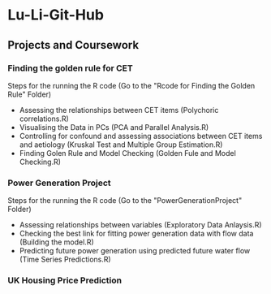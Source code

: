 # Lu-Li-Git-Hub
## Projects and Coursework

### Finding the golden rule for CET
Steps for the running the R code (Go to the "Rcode for Finding the Golden Rule" Folder)
- Assessing the relationships between CET items (Polychoric correlations.R)
- Visualising the Data in PCs (PCA and Parallel Analysis.R)
- Controlling for confound and assessing associations between CET items and aetiology (Kruskal Test and Multiple Group Estimation.R)
- Finding Golen Rule and Model Checking (Golden Fule and Model Checking.R)

### Power Generation Project
Steps for the running the R code (Go to the "PowerGenerationProject" Folder)
- Assessing relationships between variables (Exploratory Data Anlaysis.R)
- Checking the best link for fitting power generation data with flow data (Building the model.R)
- Predicting future power generation using predicted future water flow (Time Series Predictions.R)

### UK Housing Price Prediction

